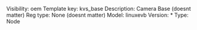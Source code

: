 Visibility: oem
Template key: kvs_base
Description: Camera Base (doesnt matter)
Reg type: None (doesnt matter)
Model: linuxevb
Version: *
Type: Node
